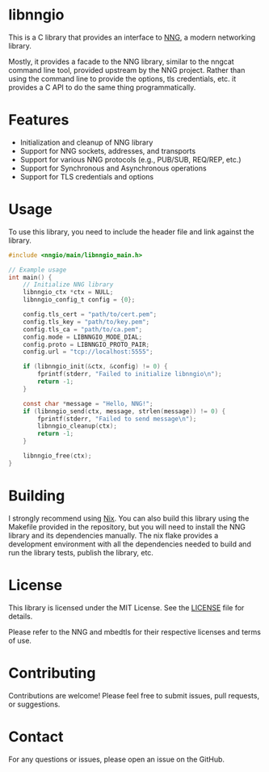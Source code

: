 # libnngio

This is a C library that provides an interface to [NNG](https://nng.nanomsg.org/), a modern networking library.

Mostly, it provides a facade to the NNG library, similar to the nngcat command line tool,
provided upstream by the NNG project. Rather than using the command line to provide the
options, tls credentials, etc. it provides a C API to do the same thing programmatically.


# Features

- Initialization and cleanup of NNG library
- Support for NNG sockets, addresses, and transports
- Support for various NNG protocols (e.g., PUB/SUB, REQ/REP, etc.)
- Support for Synchronous and Asynchronous operations
- Support for TLS credentials and options

# Usage

To use this library, you need to include the header file and link against the library.

```c
#include <nngio/main/libnngio_main.h>

// Example usage
int main() {
    // Initialize NNG library
    libnngio_ctx *ctx = NULL;
    libnngio_config_t config = {0};

    config.tls_cert = "path/to/cert.pem";
    config.tls_key = "path/to/key.pem";
    config.tls_ca = "path/to/ca.pem";
    config.mode = LIBNNGIO_MODE_DIAL;
    config.proto = LIBNNGIO_PROTO_PAIR;
    config.url = "tcp://localhost:5555";

    if (libnngio_init(&ctx, &config) != 0) {
        fprintf(stderr, "Failed to initialize libnngio\n");
        return -1;
    }

    const char *message = "Hello, NNG!";
    if (libnngio_send(ctx, message, strlen(message)) != 0) {
        fprintf(stderr, "Failed to send message\n");
        libnngio_cleanup(ctx);
        return -1;
    }

    libnngio_free(ctx);
}
```

# Building

I strongly recommend using [Nix](https://nixos.org/). You can also build this
library using the Makefile provided in the repository, but you will need to
install the NNG library and its dependencies manually. The nix flake provides
a development environment with all the dependencies needed to build and run
the library tests, publish the library, etc.

# License

This library is licensed under the MIT License. See the [LICENSE](LICENSE.txt) file for details.

Please refer to the NNG and mbedtls for their respective licenses and terms of use.

# Contributing

Contributions are welcome! Please feel free to submit issues, pull requests, or suggestions.

# Contact

For any questions or issues, please open an issue on the GitHub.
